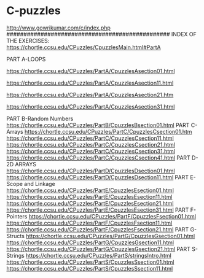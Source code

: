 # C-puzzles
http://www.gowrikumar.com/c/index.php
################################################
INDEX OF THE EXERCISES:
https://chortle.ccsu.edu/CPuzzles/CpuzzlesMain.html#PartA



PART A-LOOPS

https://chortle.ccsu.edu/CPuzzles/PartA/CpuzzlesAsection01.html

https://chortle.ccsu.edu/CPuzzles/PartA/CpuzzlesAsection11.html

https://chortle.ccsu.edu/CPuzzles/PartA/CpuzzlesAsection21.htm

https://chortle.ccsu.edu/CPuzzles/PartA/CpuzzlesAsection31.html


PART B-Random Numbers
https://chortle.ccsu.edu/CPuzzles/PartB/CpuzzlesBsection01.html
PART C-Arrays
https://chortle.ccsu.edu/CPuzzles/PartC/CpuzzlesCsection01.htm
https://chortle.ccsu.edu/CPuzzles/PartC/CpuzzlesCsection11.html
https://chortle.ccsu.edu/CPuzzles/PartC/CpuzzlesCsection21.html
https://chortle.ccsu.edu/CPuzzles/PartC/CpuzzlesCsection31.html
https://chortle.ccsu.edu/CPuzzles/PartC/CpuzzlesCsection41.html
PART D-2D ARRAYS
https://chortle.ccsu.edu/CPuzzles/PartD/CpuzzlesDsection01.html
https://chortle.ccsu.edu/CPuzzles/PartD/CpuzzlesDsection11.html
PART E-Scope and Linkage
https://chortle.ccsu.edu/CPuzzles/PartE/CpuzzlesEsection01.html
https://chortle.ccsu.edu/CPuzzles/PartE/CpuzzlesEsection11.html
https://chortle.ccsu.edu/CPuzzles/PartE/CpuzzlesEsection21.html
https://chortle.ccsu.edu/CPuzzles/PartE/CpuzzlesEsection31.html
PART F-Pointers
https://chortle.ccsu.edu/CPuzzles/PartF/CpuzzlesFsection01.html
https://chortle.ccsu.edu/CPuzzles/PartF/CpuzzlesFsection11.html
https://chortle.ccsu.edu/CPuzzles/PartF/CpuzzlesFsection21.html
PART G-Structs
https://chortle.ccsu.edu/CPuzzles/PartG/CpuzzlesGsection01.html
https://chortle.ccsu.edu/CPuzzles/PartG/CpuzzlesGsection11.html
https://chortle.ccsu.edu/CPuzzles/PartG/CpuzzlesGsection21.html
PART S-Strings
https://chortle.ccsu.edu/CPuzzles/PartS/stringsIntro.html
https://chortle.ccsu.edu/CPuzzles/PartS/CpuzzlesSsection01.html
https://chortle.ccsu.edu/CPuzzles/PartS/CpuzzlesSsection11.html
